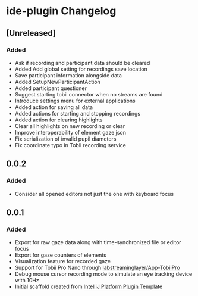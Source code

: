 <!-- Keep a Changelog guide -> https://keepachangelog.com -->

# ide-plugin Changelog

## [Unreleased]

### Added
- Ask if recording and participant data should be cleared
- Added Add global setting for recordings save location
- Save participant information alongside data
- Added SetupNewParticipantAction
- Added participant questioner
- Suggest starting tobii connector when no streams are found
- Introduce settings menu for external applications
- Added action for saving all data
- Added actions for starting and stopping recordings
- Added action for clearing highlights
- Clear all highlights on new recording or clear
- Improve interoperability of element gaze json
- Fix serialization of invalid pupil diameters
- Fix coordinate typo in Tobii recording service

## 0.0.2

### Added

- Consider all opened editors not just the one with keyboard focus

## 0.0.1

### Added

- Export for raw gaze data along with time-synchronized file or editor focus
- Export for gaze counters of elements
- Visualization feature for recorded gaze
- Support for Tobii Pro Nano through [labstreaminglayer/App-TobiiPro](https://github.com/labstreaminglayer/App-TobiiPro)
- Debug mouse cursor recording mode to simulate an eye tracking device with 10Hz
- Initial scaffold created
  from [IntelliJ Platform Plugin Template](https://github.com/JetBrains/intellij-platform-plugin-template)
